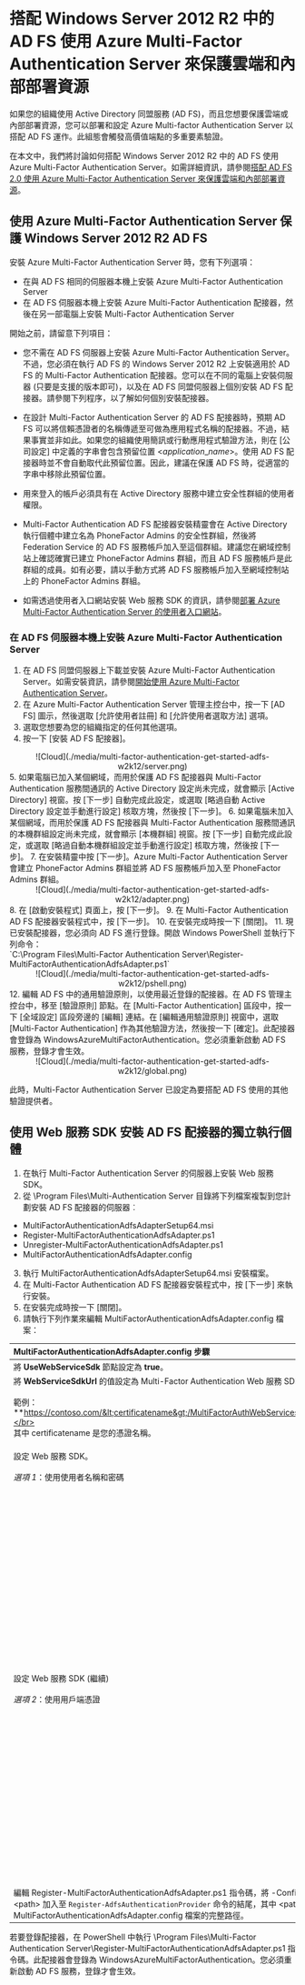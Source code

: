 <properties
	pageTitle="搭配 Windows Server 2012 R2 AD FS 使用 Azure Multi-Factor Authentication Server 來保護雲端和內部部署資源 | Microsoft Azure"
	description="本文說明如何開始使用 Azure Multi-Factor Authentication 和 Windows Server 2012 R2 中的 AD FS。"
	services="multi-factor-authentication"
	documentationCenter=""
	authors="kgremban"
	manager="femila"
	editor="curtland"/>

<tags
	ms.service="multi-factor-authentication"
	ms.workload="identity"
	ms.tgt_pltfrm="na"
	ms.devlang="na"
	ms.topic="get-started-article"
	ms.date="08/04/2016"
	ms.author="kgremban"/>


# 搭配 Windows Server 2012 R2 中的 AD FS 使用 Azure Multi-Factor Authentication Server 來保護雲端和內部部署資源

如果您的組織使用 Active Directory 同盟服務 (AD FS)，而且您想要保護雲端或內部部署資源，您可以部署和設定 Azure Multi-factor Authentication Server 以搭配 AD FS 運作。此組態會觸發高價值端點的多重要素驗證。

在本文中，我們將討論如何搭配 Windows Server 2012 R2 中的 AD FS 使用 Azure Multi-Factor Authentication Server。如需詳細資訊，請參閱[搭配 AD FS 2.0 使用 Azure Multi-Factor Authentication Server 來保護雲端和內部部署資源](multi-factor-authentication-get-started-adfs-adfs2.md)。

## 使用 Azure Multi-Factor Authentication Server 保護 Windows Server 2012 R2 AD FS

安裝 Azure Multi-Factor Authentication Server 時，您有下列選項：

- 在與 AD FS 相同的伺服器本機上安裝 Azure Multi-Factor Authentication Server
- 在 AD FS 伺服器本機上安裝 Azure Multi-Factor Authentication 配接器，然後在另一部電腦上安裝 Multi-Factor Authentication Server

開始之前，請留意下列項目：

- 您不需在 AD FS 伺服器上安裝 Azure Multi-Factor Authentication Server。不過，您必須在執行 AD FS 的 Windows Server 2012 R2 上安裝適用於 AD FS 的 Multi-Factor Authentication 配接器。您可以在不同的電腦上安裝伺服器 (只要是支援的版本即可)，以及在 AD FS 同盟伺服器上個別安裝 AD FS 配接器。請參閱下列程序，以了解如何個別安裝配接器。
- 在設計 Multi-Factor Authentication Server 的 AD FS 配接器時，預期 AD FS 可以將信賴憑證者的名稱傳遞至可做為應用程式名稱的配接器。不過，結果事實並非如此。如果您的組織使用簡訊或行動應用程式驗證方法，則在 [公司設定] 中定義的字串會包含預留位置 <$application\_name$>。使用 AD FS 配接器時並不會自動取代此預留位置。因此，建議在保護 AD FS 時，從適當的字串中移除此預留位置。

- 用來登入的帳戶必須具有在 Active Directory 服務中建立安全性群組的使用者權限。

- Multi-Factor Authentication AD FS 配接器安裝精靈會在 Active Directory 執行個體中建立名為 PhoneFactor Admins 的安全性群組，然後將 Federation Service 的 AD FS 服務帳戶加入至這個群組。建議您在網域控制站上確認確實已建立 PhoneFactor Admins 群組，而且 AD FS 服務帳戶是此群組的成員。如有必要，請以手動方式將 AD FS 服務帳戶加入至網域控制站上的 PhoneFactor Admins 群組。
- 如需透過使用者入口網站安裝 Web 服務 SDK 的資訊，請參閱[部署 Azure Multi-Factor Authentication Server 的使用者入口網站](multi-factor-authentication-get-started-portal.md)。


### 在 AD FS 伺服器本機上安裝 Azure Multi-Factor Authentication Server

1. 在 AD FS 同盟伺服器上下載並安裝 Azure Multi-Factor Authentication Server。如需安裝資訊，請參閱[開始使用 Azure Multi-Factor Authentication Server](multi-factor-authentication-get-started-server.md)。
2. 在 Azure Multi-Factor Authentication Server 管理主控台中，按一下 [AD FS] 圖示，然後選取 [允許使用者註冊] 和 [允許使用者選取方法] 選項。
3. 選取您想要為您的組織指定的任何其他選項。
4. 按一下 [安裝 AD FS 配接器]。
<center>![Cloud](./media/multi-factor-authentication-get-started-adfs-w2k12/server.png)</center>
5. 如果電腦已加入某個網域，而用於保護 AD FS 配接器與 Multi-Factor Authentication 服務間通訊的 Active Directory 設定尚未完成，就會顯示 [Active Directory] 視窗。按 [下一步] 自動完成此設定，或選取 [略過自動 Active Directory 設定並手動進行設定] 核取方塊，然後按 [下一步]。
6. 如果電腦未加入某個網域，而用於保護 AD FS 配接器與 Multi-Factor Authentication 服務間通訊的本機群組設定尚未完成，就會顯示 [本機群組] 視窗。按 [下一步] 自動完成此設定，或選取 [略過自動本機群組設定並手動進行設定] 核取方塊，然後按 [下一步]。
7. 在安裝精靈中按 [下一步]。Azure Multi-Factor Authentication Server 會建立 PhoneFactor Admins 群組並將 AD FS 服務帳戶加入至 PhoneFactor Admins 群組。
<center>![Cloud](./media/multi-factor-authentication-get-started-adfs-w2k12/adapter.png)</center>
8. 在 [啟動安裝程式] 頁面上，按 [下一步]。
9. 在 Multi-Factor Authentication AD FS 配接器安裝程式中，按 [下一步]。
10. 在安裝完成時按一下 [關閉]。
11. 現已安裝配接器，您必須向 AD FS 進行登錄。開啟 Windows PowerShell 並執行下列命令：<br> `C:\Program Files\Multi-Factor Authentication Server\Register-MultiFactorAuthenticationAdfsAdapter.ps1`
   <center>![Cloud](./media/multi-factor-authentication-get-started-adfs-w2k12/pshell.png)</center>
12. 編輯 AD FS 中的通用驗證原則，以使用最近登錄的配接器。在 AD FS 管理主控台中，移至 [驗證原則] 節點。在 [Multi-Factor Authentication] 區段中，按一下 [全域設定] 區段旁邊的 [編輯] 連結。在 [編輯通用驗證原則] 視窗中，選取 [Multi-Factor Authentication] 作為其他驗證方法，然後按一下 [確定]。此配接器會登錄為 WindowsAzureMultiFactorAuthentication。您必須重新啟動 AD FS 服務，登錄才會生效。

<center>![Cloud](./media/multi-factor-authentication-get-started-adfs-w2k12/global.png)</center>

此時，Multi-Factor Authentication Server 已設定為要搭配 AD FS 使用的其他驗證提供者。

## 使用 Web 服務 SDK 安裝 AD FS 配接器的獨立執行個體
1. 在執行 Multi-Factor Authentication Server 的伺服器上安裝 Web 服務 SDK。
2. 從 \\Program Files\\Multi-Authentication Server 目錄將下列檔案複製到您計劃安裝 AD FS 配接器的伺服器︰
  - MultiFactorAuthenticationAdfsAdapterSetup64.msi
  - Register-MultiFactorAuthenticationAdfsAdapter.ps1
  - Unregister-MultiFactorAuthenticationAdfsAdapter.ps1
  - MultiFactorAuthenticationAdfsAdapter.config
3. 執行 MultiFactorAuthenticationAdfsAdapterSetup64.msi 安裝檔案。
4. 在 Multi-Factor Authentication AD FS 配接器安裝程式中，按 [下一步] 來執行安裝。
5. 在安裝完成時按一下 [關閉]。
6. 請執行下列作業來編輯 MultiFactorAuthenticationAdfsAdapter.config 檔案：

|MultiFactorAuthenticationAdfsAdapter.config 步驟| 子步驟|
|:------------- | :------------- |
|將 **UseWebServiceSdk** 節點設定為 **true**。||
|將 **WebServiceSdkUrl** 的值設定為 Multi-Factor Authentication Web 服務 SDK 的 URL。</br></br>範例：**https://contoso.com/&lt;certificatename&gt;/MultiFactorAuthWebServicesSdk/PfWsSdk.asmx**</br></br>其中 certificatename 是您的憑證名稱。 ||
|設定 Web 服務 SDK。<br><br>*選項 1*：使用使用者名稱和密碼|<ol type="a"><li>將 **WebServiceSdkUsername** 的值設定為屬於 PhoneFactor Admins 安全性群組的帳戶。使用 &lt;domain&gt;&#92;&lt;user name&gt; 格式。<li>將 **WebServiceSdkPassword** 的值設定為適當的帳戶密碼。</li></ol>
|設定 Web 服務 SDK (繼續)<br><br>*選項 2*：使用用戶端憑證|<ol type="a"><li>從執行 Web 服務 SDK 之伺服器的憑證授權單位取得用戶端憑證。了解如何[取得用戶端憑證](https://technet.microsoft.com/library/cc770328.aspx)。</li><li>將用戶端憑證匯入執行 Web 服務 SDK 的伺服器上的本機電腦個人憑證存放區。注意：請確定憑證授權單位的公開憑證是在受信任的根憑證存放區中。</li><li>將用戶端憑證的公開和私人金鑰匯出至 .pfx 檔案。</li><li>將 Base64 格式的公開金鑰匯出至 .cer 檔案。</li><li>在 [伺服器管理員] 中，確認已安裝網頁伺服器 (IIS)\\網頁伺服器\\安全性\\IIS 用戶端憑證對應驗證功能。如果未安裝，請選擇 [新增角色及功能] 來新增此功能。</li><li>在 [IIS 管理員] 中，按兩下包含 Web 服務 SDK 虛擬目錄的網站中的 [設定編輯器]。注意：請務必在網站層級而非虛擬目錄層級執行此作業。</li><li>移至 **system.webServer/security/authentication/iisClientCertificateMappingAuthentication** 區段。</li><li>將 **enabled** 設定為 **true**。</li><li>將 **oneToOneCertificateMappingsEnabled** 設定為 **true**。</li><li>按一下 **oneToOneMappings** 旁邊的 [...] 按鈕，然後按一下 [新增] 連結。</li><li>開啟先前匯出的 Base64.cer 檔案。移除 *-----BEGIN CERTIFICATE-----*、*-----END CERTIFICATE-----*，以及任何分行符號。複製產生的字串。</li><li>將 **certificate** 設定為在上一個步驟中複製的字串。</li><li>將 **enabled** 設定為 **true**。</li><li>將 **userName** 設定為屬於 PhoneFactor Admins 安全性群組的帳戶。使用 &lt;domain&gt;&#92;&lt;user name&gt; 格式。</li><li>將 password 設定為適當的帳戶密碼，然後關閉 [設定編輯器]。</li><li>按一下 [套用] 連結。</li><li>在 Web 服務 SDK 虛擬目錄中，連按兩下 [驗證]。</li><li>確認 [ASP.NET 模擬] 和 [基本驗證] 均設為 [已啟用]，而所有其他項目都設為 [已停用]。</li><li>在 Web 服務 SDK 虛擬目錄中，連按兩下 [SSL 設定]。</li><li>將 [用戶端憑證] 設定為 [接受]，然後按一下 [套用]。</li><li>將先前匯出的 .pfx 檔案複製到執行 AD FS 配接器的伺服器。</li><li>將 .pfx 檔案匯入至本機電腦個人憑證存放區。</li><li>按一下滑鼠右鍵並選取 [管理私密金鑰]，然後將讀取權授與用來登入 AD FS 服務的帳戶。</li><li>開啟用戶端憑證，並從 [詳細資料] 索引標籤複製指紋。</li><li>在 MultiFactorAuthenticationAdfsAdapter.config 檔案中，將 **WebServiceSdkCertificateThumbprint** 設定為在上一個步驟中複製的字串。</li></ol>
| 編輯 Register-MultiFactorAuthenticationAdfsAdapter.ps1 指令碼，將 -ConfigurationFilePath &lt;path&gt; 加入至 `Register-AdfsAuthenticationProvider` 命令的結尾，其中 &lt;path&gt; 是 MultiFactorAuthenticationAdfsAdapter.config 檔案的完整路徑。||

若要登錄配接器，在 PowerShell 中執行 \\Program Files\\Multi-Factor Authentication Server\\Register-MultiFactorAuthenticationAdfsAdapter.ps1 指令碼。此配接器會登錄為 WindowsAzureMultiFactorAuthentication。您必須重新啟動 AD FS 服務，登錄才會生效。

<!---HONumber=AcomDC_0921_2016-->